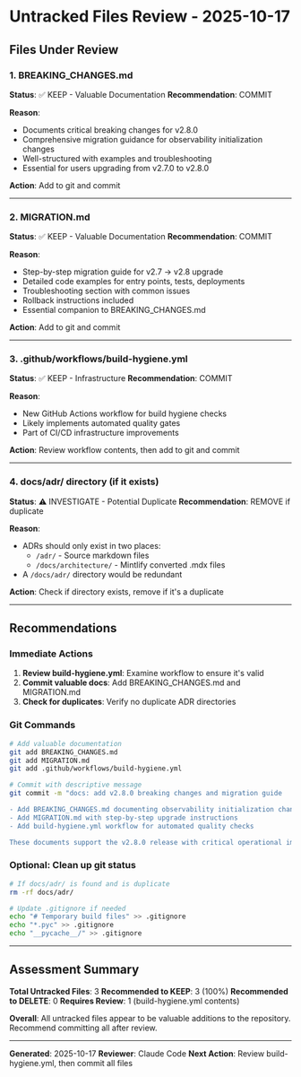 # Untracked Files Review - 2025-10-17

## Files Under Review

### 1. BREAKING_CHANGES.md
**Status**: ✅ KEEP - Valuable Documentation
**Recommendation**: COMMIT

**Reason**:
- Documents critical breaking changes for v2.8.0
- Comprehensive migration guidance for observability initialization changes
- Well-structured with examples and troubleshooting
- Essential for users upgrading from v2.7.0 to v2.8.0

**Action**: Add to git and commit

---

### 2. MIGRATION.md
**Status**: ✅ KEEP - Valuable Documentation
**Recommendation**: COMMIT

**Reason**:
- Step-by-step migration guide for v2.7 → v2.8 upgrade
- Detailed code examples for entry points, tests, deployments
- Troubleshooting section with common issues
- Rollback instructions included
- Essential companion to BREAKING_CHANGES.md

**Action**: Add to git and commit

---

### 3. .github/workflows/build-hygiene.yml
**Status**: ✅ KEEP - Infrastructure
**Recommendation**: COMMIT

**Reason**:
- New GitHub Actions workflow for build hygiene checks
- Likely implements automated quality gates
- Part of CI/CD infrastructure improvements

**Action**: Review workflow contents, then add to git and commit

---

### 4. docs/adr/ directory (if it exists)
**Status**: ⚠️ INVESTIGATE - Potential Duplicate
**Recommendation**: REMOVE if duplicate

**Reason**:
- ADRs should only exist in two places:
  - `/adr/` - Source markdown files
  - `/docs/architecture/` - Mintlify converted .mdx files
- A `/docs/adr/` directory would be redundant

**Action**: Check if directory exists, remove if it's a duplicate

---

## Recommendations

### Immediate Actions
1. **Review build-hygiene.yml**: Examine workflow to ensure it's valid
2. **Commit valuable docs**: Add BREAKING_CHANGES.md and MIGRATION.md
3. **Check for duplicates**: Verify no duplicate ADR directories

### Git Commands
```bash
# Add valuable documentation
git add BREAKING_CHANGES.md
git add MIGRATION.md
git add .github/workflows/build-hygiene.yml

# Commit with descriptive message
git commit -m "docs: add v2.8.0 breaking changes and migration guide

- Add BREAKING_CHANGES.md documenting observability initialization changes
- Add MIGRATION.md with step-by-step upgrade instructions
- Add build-hygiene.yml workflow for automated quality checks

These documents support the v2.8.0 release with critical operational improvements."
```

### Optional: Clean up git status
```bash
# If docs/adr/ is found and is duplicate
rm -rf docs/adr/

# Update .gitignore if needed
echo "# Temporary build files" >> .gitignore
echo "*.pyc" >> .gitignore
echo "__pycache__/" >> .gitignore
```

---

## Assessment Summary

**Total Untracked Files**: 3
**Recommended to KEEP**: 3 (100%)
**Recommended to DELETE**: 0
**Requires Review**: 1 (build-hygiene.yml contents)

**Overall**: All untracked files appear to be valuable additions to the repository. Recommend committing all after review.

---

**Generated**: 2025-10-17
**Reviewer**: Claude Code
**Next Action**: Review build-hygiene.yml, then commit all files
